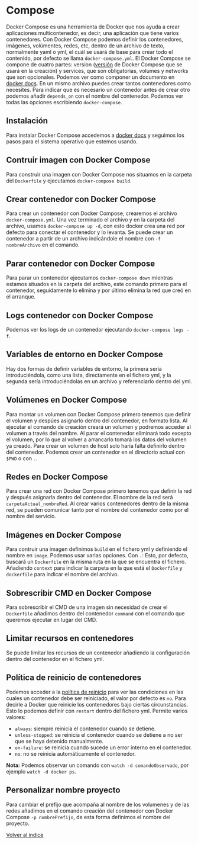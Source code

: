 # Compose

Docker Compose es una herramienta de Docker que nos ayuda a crear aplicaciones multicontenedor, es decir, una aplicación que tiene varios contenedores. Con Docker Compose podemos definir los contenedores, imágenes, volúmentes, redes, etc, dentro de un archivo de texto, normalmente yaml o yml, el cuál se usará de base para crear todo el contenido, por defecto se llama `docker-compose.yml`. El Docker Compose se compone de cuatro partes: version ([versión](https://docs.docker.com/compose/compose-file/compose-versioning/) de Docker Compose que se usará en la creación) y services, que son obligatorias, volumes y networks que son opcionales. Podemos ver como componer un documento en [docker docs](https://docs.docker.com/compose/compose-file/). En un mismo archivo puedes crear tantos contenedores como necesites. Para indicar que es necesario un contenedor antes de crear otro podemos añadir `depends_on` con el nombre del contenedor. Podemos ver todas las opciones escribiendo `docker-compose`.

## Instalación

Para instalar Docker Compose accedemos a [docker docs](https://docs.docker.com/compose/install/) y seguimos los pasos para el sistema operativo que estemos usando.

## Contruir imagen con Docker Compose

Para construir una imagen con Docker Compose nos situamos en la carpeta del `Dockerfile` y ejecutamos `docker-compose build`.

## Crear contenedor con Docker Compose

Para crear un contenedor con Docker Compose, crearemos el archivo `docker-compose.yml`. Una vez terminado el archivo y en la carpeta del archivo, usamos `docker-compose up -d`, con esto docker crea una red por defecto para conectar el contenedor y lo levanta. Se puede crear un contenedor a partir de un archivo indicándole el nombre con `-f nombreArchivo` en el comando.

## Parar contenedor con Docker Compose

Para parar un contenedor ejecutamos `docker-compose down` mientras estamos situados en la carpeta del archivo, este comando primero para el contenedor, seguidamente lo elimina y por último elimina la red que creó en el arranque.

## Logs contenedor con Docker Compose

Podemos ver los logs de un contenedor ejecutando `docker-compose logs -f`.

## Variables de entorno en Docker Compose

Hay dos formas de definir variables de entorno, la primera sería introduciéndola, como una lista, directamente en el fichero yml, y la segunda sería introduciéndolas en un archivo y referenciarlo dentro del yml.

## Volúmenes en Docker Compose

Para montar un volumen con Docker Compose primero tenemos que definir el volumen y despúes asignarlo dentro del contenedor, en formato lista. Al ejecutar el comando de creación creará un volumen y podremos acceder al volumen a través del nombre. Al parar el contenedor eliminará todo excepto el volumen, por lo que al volver a arrancarlo tomará los datos del volumen ya creado. Para crear un volumen de host solo haría falta definirlo dentro del contenedor. Podemos crear un contenedor en el directorio actual con `$PWD` o con  `.`.

## Redes en Docker Compose

Para crear una red con Docker Compose primero tenemos que definir la red y después asignarla dentro del contenedor. El nombre de la red será `carpetaActual_nombreRed`. Al crear varios contenedores dentro de la misma red, se pueden comunicar tanto por el nombre del contenedor como por el nombre del servicio.

## Imágenes en Docker Compose

Para contruir una imagen definimos `build` en el fichero yml y definiendo el nombre en `image`. Podemos usar varias opciones. Con `.`: Esto, por defecto, buscará un `Dockerfile` en la misma ruta en la que se encuentra el fichero. Añadiendo `context` para indicar la carpeta en la que está el `Dockerfile` y `dockerfile` para indicar el nombre del archivo.

## Sobrescribir CMD en Docker Compose

Para sobrescribir el CMD de una imagen sin necesidad de crear el `Dockerfile` añadimos dentro del contenedor `command` con el comando que queremos ejecutar en lugar del CMD.

## Limitar recursos en contenedores

Se puede limitar los recursos de un contenedor añadiendo la configuración dentro del contenedor en el fichero yml.

## Política de reinicio de contenedores

Podemos acceder a la [política de reinicio](https://docs.docker.com/config/containers/start-containers-automatically/) para ver las condiciones en las cuales un contenedor debe ser reiniciado, el valor por defecto es `no`. Para decirle a Docker que reinicie los contenedores bajo ciertas circunstancias. Esto lo podemos definir con `restart` dentro del fichero yml. Permite varios valores:

- `always`: siempre reinicia el contenedor cuando se detiene.
- `unless-stopped`: se reinicia el contenedor cuando se detiene a no ser que se haya detenido manualmente.
- `on-failure`: se reinicia cuando sucede un error interno en el contenedor.
- `no`: no se reinicia automáticamente el contenedor.

**Nota:** Podemos observar un comando con `watch -d comandoObservado`, por ejemplo `watch -d docker ps`.

## Personalizar nombre proyecto

Para cambiar el prefijo que acompaña al nombre de los volumenes y de las redes añadimos en el comando creación del contenedor con Docker Compose `-p nombrePrefijo`, de esta forma definimos el nombre del proyecto.

[Volver al índice](../README.md)
